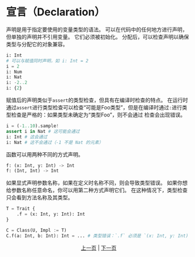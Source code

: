 # 宣言（Declaration）

声明是用于指定要使用的变量类型的语法。
可以在代码中的任何地方进行声明，但单独的声明并不引用变量。 它们必须被初始化。
分配后，可以检查声明以确保类型与分配它的对象兼容。

```python
i: Int
# 可以与赋值同时声明，如 i: Int = 2
i = 2
i: Num
i: Nat
i: -2..2
i: {2}
```

赋值后的声明类似于`assert`的类型检查，但具有在编译时检查的特点。
在运行时通过`assert`进行类型检查可以检查“可能是Foo类型”，但是在编译时通过`:`进行类型检查是严格的：如果类型未确定为“类型Foo”，则不会通过 检查会出现错误。

```python
i = (-1..10).sample!
assert i in Nat # 这可能会通过
i: Int # 这会通过
i: Nat # 这不会通过（-1 不是 Nat 的元素）
```

函数可以用两种不同的方式声明。

```python
f: (x: Int, y: Int) -> Int
f: (Int, Int) -> Int
```

如果显式声明参数名称，如果在定义时名称不同，则会导致类型错误。 如果你想给参数名称任意命名，你可以用第二种方式声明它们。 在这种情况下，类型检查只会看到方法名称及其类型。

```python
T = Trait {
    .f = (x: Int, y: Int): Int
}

C = Class(U, Impl := T)
C.f(a: Int, b: Int): Int = ... # 类型错误：`.f` 必须是 `(x: Int, y: Int) -> Int` 的类型，而不是 `(a: Int, b: Int) -> Int`
```

<p align='center'>
    <a href='./02_name.md'>上一页</a> | <a href='./04_function.md'>下一页</a>
</p>
